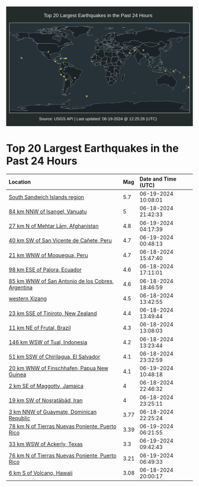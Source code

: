 ![Map](./map.png)

# Top 20 Largest Earthquakes in the Past 24 Hours

| Location | Mag | Date and Time (UTC) |
|:---|:---|:---|
| [South Sandwich Islands region](https://earthquake.usgs.gov/earthquakes/eventpage/us7000mtdy) | 5.7 | 06-19-2024 10:08:01 |
| [84 km NNW of Isangel, Vanuatu](https://earthquake.usgs.gov/earthquakes/eventpage/us7000mtap) | 5 | 06-18-2024 21:42:33 |
| [27 km N of Mehtar Lām, Afghanistan](https://earthquake.usgs.gov/earthquakes/eventpage/us7000mtch) | 4.8 | 06-19-2024 04:17:39 |
| [40 km SW of San Vicente de Cañete, Peru](https://earthquake.usgs.gov/earthquakes/eventpage/us7000mtbv) | 4.7 | 06-19-2024 00:48:13 |
| [21 km WNW of Moquegua, Peru](https://earthquake.usgs.gov/earthquakes/eventpage/us7000mt6w) | 4.7 | 06-18-2024 15:47:40 |
| [98 km ESE of Palora, Ecuador](https://earthquake.usgs.gov/earthquakes/eventpage/us7000mt8i) | 4.6 | 06-18-2024 17:11:01 |
| [85 km WNW of San Antonio de los Cobres, Argentina](https://earthquake.usgs.gov/earthquakes/eventpage/us7000mt9e) | 4.6 | 06-18-2024 18:46:59 |
| [western Xizang](https://earthquake.usgs.gov/earthquakes/eventpage/us7000mt6f) | 4.5 | 06-18-2024 13:42:55 |
| [23 km SSE of Tiniroto, New Zealand](https://earthquake.usgs.gov/earthquakes/eventpage/us7000mt6g) | 4.4 | 06-18-2024 13:49:44 |
| [11 km NE of Frutal, Brazil](https://earthquake.usgs.gov/earthquakes/eventpage/us7000mt65) | 4.3 | 06-18-2024 13:08:03 |
| [146 km WSW of Tual, Indonesia](https://earthquake.usgs.gov/earthquakes/eventpage/us7000mt6b) | 4.2 | 06-18-2024 13:23:44 |
| [51 km SSW of Chirilagua, El Salvador](https://earthquake.usgs.gov/earthquakes/eventpage/us7000mtb7) | 4.1 | 06-18-2024 23:32:59 |
| [20 km WNW of Finschhafen, Papua New Guinea](https://earthquake.usgs.gov/earthquakes/eventpage/us7000mte9) | 4.1 | 06-19-2024 10:48:18 |
| [2 km SE of Maggotty, Jamaica](https://earthquake.usgs.gov/earthquakes/eventpage/us7000mtcu) | 4 | 06-18-2024 22:46:32 |
| [19 km SW of Noşratābād, Iran](https://earthquake.usgs.gov/earthquakes/eventpage/us7000mtb6) | 4 | 06-18-2024 23:25:11 |
| [3 km NNW of Guaymate, Dominican Republic](https://earthquake.usgs.gov/earthquakes/eventpage/pr2024170000) | 3.77 | 06-18-2024 22:25:24 |
| [78 km N of Tierras Nuevas Poniente, Puerto Rico](https://earthquake.usgs.gov/earthquakes/eventpage/pr71453248) | 3.39 | 06-19-2024 06:21:55 |
| [33 km WSW of Ackerly, Texas](https://earthquake.usgs.gov/earthquakes/eventpage/tx2024lziu) | 3.3 | 06-19-2024 09:42:43 |
| [76 km N of Tierras Nuevas Poniente, Puerto Rico](https://earthquake.usgs.gov/earthquakes/eventpage/pr71453268) | 3.21 | 06-19-2024 06:49:33 |
| [6 km S of Volcano, Hawaii](https://earthquake.usgs.gov/earthquakes/eventpage/hv74282401) | 3.08 | 06-18-2024 20:00:17 |

